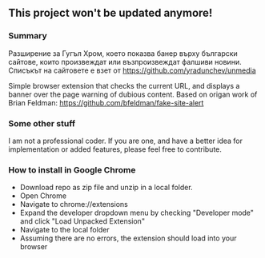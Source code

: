## This project won't be updated anymore!

### Summary

Разширение за Гугъл Хром, което показва банер върху български сайтове, които произвеждат или възпроизвеждат фалшиви новини.
Списъкът на сайтовете е взет от https://github.com/yradunchev/unmedia

Simple browser extension that checks the current URL, and displays a banner over the page warning of dubious content.
Based on origan work of Brian Feldman: https://github.com/bfeldman/fake-site-alert

### Some other stuff

I am not a professional coder.
If you are one, and have a better idea for implementation or added features, please feel free to contribute.

### How to install in Google Chrome

 - Download repo as zip file and unzip in a local folder.
 - Open Chrome
 - Navigate to chrome://extensions
 - Expand the developer dropdown menu by checking "Developer mode" and click "Load Unpacked Extension"
 - Navigate to the local folder
 - Assuming there are no errors, the extension should load into your browser

